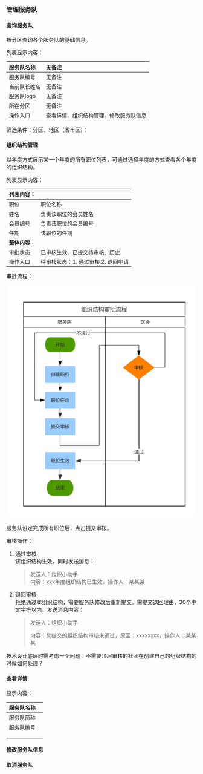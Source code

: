 ### 管理服务队

#### 查询服务队

按分区查询各个服务队的基础信息。

列表显示内容：

| 服务队名称 | 无备注 |
| :--- | :--- |
| 服务队编号 | 无备注 |
| 当前队长姓名 | 无备注 |
| 服务队logo | 无备注 |
| 所在分区 | 无备注 |
| 操作入口 | 查看详情、组织结构管理、修改服务队信息 |

筛选条件：分区、地区（省市区）：

#### 组织结构管理

以年度方式展示某一个年度的所有职位列表，可通过选择年度的方式查看各个年度的组织结构。

列表显示内容：

| 列表内容： |  |
| :--- | :--- |
| 职位 | 职位名称 |
| 姓名 | 负责该职位的会员姓名 |
| 会员编号 | 负责该职位的会员编号 |
| 任期 | 该职位的任期 |
| **整体内容：** |  |
| 审批状态 | 已审核生效、已提交待审核、历史 |
| 操作入口 | 待审核状态：1. 通过审核 2. 退回申请 |

审批流程：

![](/assets/泳道流程图（垂直）.png)

服务队设定完成所有职位后，点击提交审核。

审核操作：

1. 通过审核  
   该组织结构生效，同时发送消息：

   > 发送人：组织小助手  
   > 内容：xxx年度组织结构已生效，操作人：某某某

2. 退回审核  
   拒绝通过本组织结构，需要服务队修改后重新提交。需提交退回理由，30个中文字符以内。发送消息内容：

   > 发送人：组织小助手
   >
   > 内容：您提交的组织结构审核未通过，原因：xxxxxxxx，操作人：某某某

技术设计底层时需考虑一个问题：不需要顶层审核的社团在创建自己的组织结构的时候如何处理？

#### 查看详情

显示内容：

| 服务队名称 |  |
| :--- | :--- |
| 服务队简称 |  |
| 服务队编号 |  |
|  |  |
|  |  |
|  |  |

#### 修改服务队信息

#### 取消服务队



